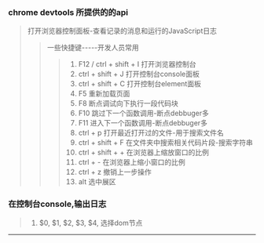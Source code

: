 ### chrome devtools 所提供的的api
> 打开浏览器控制面板-查看记录的消息和运行的JavaScript日志
>> 一些快捷键-----开发人员常用
>>> 1. F12 / ctrl + shift + I 打开浏览器控制台
>>> 2.  ctrl + shift + J 打开控制台console面板
>>> 3.  ctrl + shift + C 打开控制台element面板
>>> 4.  F5 重新加载页面
>>> 5.  F8 断点调试向下执行一段代码块
>>> 6.  F10 跳过下一个函数调用-断点debbuger多
>>> 7.  F11 进入下一个函数调用-断点debbuger多
>>> 8.  ctrl + p 打开最近打开过的文件-用于搜索文件名
>>> 9.  ctrl + shift + F 在文件夹中搜索相关代码片段-搜索字符串
>>> 10.  ctrl + shift + + 在浏览器上缩放窗口的比例
>>> 11.  ctrl + - 在浏览器上缩小窗口的比例
>>> 12.  ctrl + z 撤销上一步操作
>>> 12.  alt  选中展区


### 在控制台console,输出日志
 > 1. $0, $1, $2, $3, $4,  选择dom节点
 ----
<script>
---
console.log("hello, console");
console.info("%c this is info")
console.warn("控制台发出警告");
console.error("控制台报错");
function sum(a, b) {
    return a + b
}
console.log(sum(1,2));
console.log(activeElement);
console.clear();
const x = 5;
const y = 3;
console.assert(x < y, {x, y, reason});
console.count();
console.count("coffee");
console.Reset();
console.Reset("coffee");
console.debug("debug");
console.dir(document.head);
console.dirxml(document);
const label = "控制台折叠组面板";
console.group(label);
console.info('leo');
console.info('mike');
console.info('Don');
console.info('Raph');
console.groupEnd(label);
console.table([
    {
        first: "Chaim",
        last: "Soutine",
        birthday: "121112"
    },
    {
        first: "aim",
        birthday: "143431112"
    }
]);
console.time();
  const arr = [5, 2, 7, 8, 34, 7, 39, 12, 56, 9, 1];
  function bubbleSort(arr) {
    const len = arr.length
    // 外层循环i控制比较的轮数
    for (let i = 0; i < len; i++) {
      // 里层循环控制每一轮比较的次数j，arr[i] 只用跟其余的len - i个元素比较
      for (let j = 1; j < len - i; j++) {
        // 若前一个元素"大于"后一个元素，则两者交换位置
        if (arr[j - 1] > arr[j]) {
          [arr[j - 1], arr[j]] = [arr[j], arr[j - 1]]
        }
      }
    }
    return arr
  };
  console.log(bubbleSort(arr));
  console.timeEnd();

console.time();
console.timeEnd();
const a = () => {b();}; const b = () => {c();}; const c = () => {d();};const d = () => {console.trace();};a();           console.log("输出栈内存的执行顺序");
console.trace();

$$;
document.querySelectorAll();
$X("?seach/path");
copy($0);
debug(getData)
---
</scipt>

## [参考文献](https://developer.chrome.com/docs/devtools/javascript/sources/#files)




